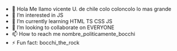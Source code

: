 - 👋 Hola Me llamo vicente U. de chile colo coloncolo lo mas grande
- 👀 I’m interested in JS 
- 🌱 I’m currently learning HTML TS CSS JS
- 💞️ I’m looking to collaborate on EVERYONE 
- 📫 How to reach me nombre_politicamente_bocchi
- ⚡ Fun fact: bocchi_the_rock

<!---
PsychoKillerdd/PsychoKillerdd is a ✨ special ✨ repository because its `README.md` (this file) appears on your GitHub profile.
You can click the Preview link to take a look at your changes.
--->
